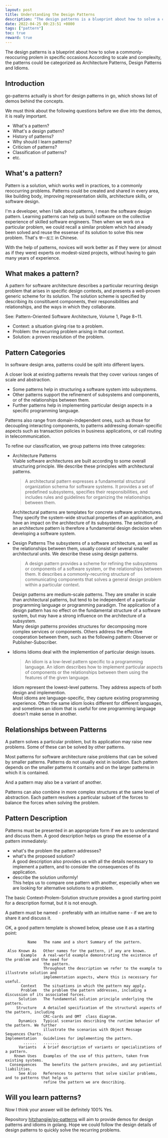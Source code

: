 ```yaml
---
layout: post
title: Understanding the Design Patterns
description: "The design patterns is a blueprint about how to solve a commonly-reoccuring prolem in specific occasions.According to scale and complexity, the patterns could be categorized as Architecture Patterns, Design Patterns and Idioms."
date: 2022-04-25 00:23:51 +0800
tags: ["pattern"]
toc: true
reward: true
---
```


The design patterns is a blueprint about how to solve a commonly-reoccuring prolem in specific occasions.According to scale and complexity, the patterns could be categorized as Architecture Patterns, Design Patterns and Idioms.

## Introduction

go-patterns actually is short for design patterns in go, which shows list of demos behind the concepts.


We must think about the following questions before we dive into the demos, it is really important.

- What's a pattern?
- What's a design pattern?
- History of patterns?
- Why should I learn patterns?
- Criticism of patterns?
- Classification of patterns?
- etc.

## What's a pattern?

Pattern is a solution, which works well in practices, to a commonly reoccurring problems. Patterns could be created and shared in every area, like building body, improving representation skills, architecture skills, or software design.

I'm a developer, when I talk about patterns, I mean the software design pattern. Learning patterns can help us build software on the collective experience of skilled software engineers. Then when we work on a particular problem, we could recall a similar problem which had already been solved and reuse the essense of its solution to solve this new problem. That's `举一反三` in Chinese.

With the help of patterns, novices will work better as if they were (or almost as if they were) experts on modest-sized projects, without having to gain many years of experience.

## What makes a pattern?

A pattern for software architecture describes a particular recurring design problem that arises in specific design contexts, and presents a well-proven generic scheme for its solution. The solution scheme is specified by describing its consitituent components, their responsibilities and relationships, and the ways in which they collaborate.  

See: Pattern-Oriented Software Architecture, Volume 1, Page 8~11.

- Context: a situation giving rise to a problem.
- Problem: the recurring problem arising in that context.
- Solution: a proven resolution of the problem.

## Pattern Categories

In software design area, patterns could be split into different layers. 

A closer look at existing patterns reveals that they cover various ranges of scale and abstraction. 
- Some patterns help in structuring a software system into subsystems. 
- Other patterns support the refinement of subsystems and components, or of the relationships between them. 
- Further patterns help in implementing particular design aspects in a specific programming language.

Patterns also range from domain-independent ones, such as those for decoupling interacting components, to patterns addressing domain-specific aspects such as transaction policies in business applications, or call routing in telecommunication.

To refine our classification, we group patterns into three categories:

- Architecture Patterns  
  Viable software architectures are built according to some overall structuring principle. We describe these principles with architectural patterns.  
  >A architectural pattern expresses a fundamental structural organization schema for software systems. It provides a set of predefined subsystems, specifies their responsibilities, and includes rules and guidelines for organizing the relationships between them.  
  
  Architectural patterns are templates for concrete software architectures. They specify the system-wide structual properties of an application, and have an impact on the architecture of its subsystems. The selection of an architecture pattern is therefore a fundamental design decision when developing a software system.
  
- Design Patterns 
  The subsystems of a software architecture, as well as the relationships between them, usually consist of several smaller architectural units. We describe these using design patterns.
  >A design pattern provides a scheme for refining the subsystems or components of a software system, or the relationships between them. It describes a commonly-recurring structure of communicating components that solves a general design problem within a particular context.
  
  Design patterns are medium-scale patterns. They are smaller in scale than architectural patterns, but tend to be independent of a particular programming language or programming paradigm. The application of a design pattern has no effect on the fundamental structure of a software system, but may have a strong influence on the architecture of a subsystem.  
  Many design patterns provides structures for decomposing more complex services or components. Others address the effective cooperation between them, such as the following pattern: Observer or Publisher-Subscriber.
  
- Idioms
  Idioms deal with the implemention of particular design issues.
  >An idiom is a low-level pattern specific to a programming language. An idiom describes how to implement particular aspects of components or the relationships between them using the features of the given language.
  
  Idiom represent the lowest-level patterns. They address aspects of both design and implemention.  
  Most idioms are language-specific, they capture existing programming experience. Often the same idiom looks different for different languages, and sometimes an idiom that is useful for one programming language doesn't make sense in another.

## Relationships between Patterns

A pattern solves a particular problem, but its application may raise new problems. Some of these can be solved by other patterns.

Most patterns for software architecture raise problems that can be solved by smaller patterns. Patterns do not usually exist in isolation. Each pattern depends on the smaller patterns it contains and on the larger patterns in which it is contained. 

And a pattern may also be a variant of another.

Patterns can also combine in more complex structures at the same level of abstraction. Each pattern resolves a particular subset of the forces to balance the forces when solving the problem.

## Pattern Description

Patterns must be presented in an appropriate form if we are to understand and discuss them. A good description helps us grasp the essense of a pattern immediately:

- what's the problem the pattern addresses?
- what's the proposed solution?  
  A good description also provides us with all the details necessary to implement a pattern, and to consider the consequences of its application.
- describe the solution uniformly!  
  This helps us to compare one pattern with another, especially when we are looking for alternative solutions to a problem.

The basic Context-Prolem-Solution structure provides a good starting point for a description format, but it is not enough.

A pattern must be named - preferably with an intuitive name - if we are to share it and discuss it.

OK, a good pattern template is showed below, please use it as a starting point:

```
          Name   The name and a short Summary of the pattern.

 Also Known As   Other names for the pattern, if any are known.
       Example   A real-world example demonstrating the existence of the problem and the need for 
                 the pattern.
                 Throughout the description we refer to the example to illustrate solution and
                 implementation aspects, where this is necessary for useful.
       Context   The situations in which the pattern may apply.
       Problem   the problem the pattern addresses, including a discussion of its associated forces.
      Solution   The fundamental solution principle underlying the pattern.
     Structure   A detailed specification of the structural aspects of the pattern, including 
                 CRC-cards and OMT  class diagram.
      Dynamics   Typical scenarios describing the runtime behavior of the pattern. We further 
                 illustrate the scenarios with Object Message Sequences Charts.
Implementation   Guidelines for implementing the pattern.
        ......   .......
      Variants   A brief description of variants or specializations of a pattern.
    Known Uses   Examples of the use of this pattern, taken from existing systems.
  Consequences   The benefits the pattern provides, and any potiential liabilities.
      See Also   References to patterns that solve similar problems, and to patterns that help us
                 refine the pattern we are describing.
```

## Will you learn patterns?

Now I think your answer will be definitely 100% Yes.

Repository [hitzhangjie/go-patterns](https://github.com/hitzhangjie/go-patterns) will aim to provide demos for design patterns and idioms in golang. Hope we could follow the design details of design patterns to quickly solve the recurring problems.